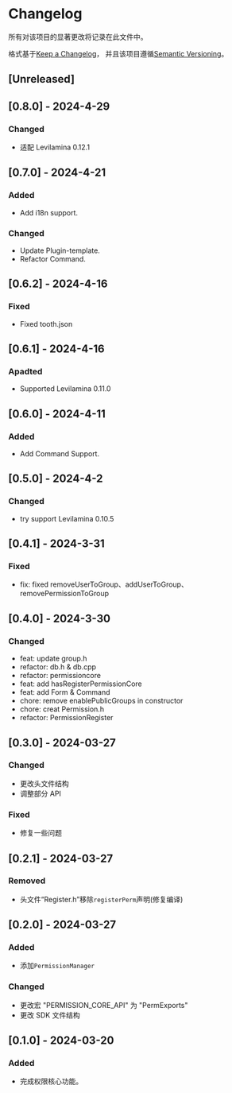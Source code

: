 # Changelog

所有对该项目的显著更改将记录在此文件中。

格式基于[Keep a Changelog](https://keepachangelog.com/en/1.0.0/)，
并且该项目遵循[Semantic Versioning](https://semver.org/spec/v2.0.0.html)。

## [Unreleased]

## [0.8.0] - 2024-4-29

### Changed

- 适配 Levilamina 0.12.1

## [0.7.0] - 2024-4-21

### Added

- Add i18n support.

### Changed

- Update Plugin-template.
- Refactor Command.

## [0.6.2] - 2024-4-16

### Fixed

- Fixed tooth.json

## [0.6.1] - 2024-4-16

### Apadted

- Supported Levilamina 0.11.0

## [0.6.0] - 2024-4-11

### Added

- Add Command Support.

## [0.5.0] - 2024-4-2

### Changed

- try support Levilamina 0.10.5

## [0.4.1] - 2024-3-31

### Fixed

- fix: fixed removeUserToGroup、addUserToGroup、removePermissionToGroup

## [0.4.0] - 2024-3-30

### Changed

- feat: update group.h
- refactor: db.h & db.cpp
- refactor: permissioncore
- feat: add hasRegisterPermissionCore
- feat: add Form & Command
- chore: remove enablePublicGroups in constructor
- chore: creat Permission.h
- refactor: PermissionRegister

## [0.3.0] - 2024-03-27

### Changed

- 更改头文件结构
- 调整部分 API

### Fixed

- 修复一些问题

## [0.2.1] - 2024-03-27

### Removed

- 头文件“Register.h”移除`registerPerm`声明(修复编译)

## [0.2.0] - 2024-03-27

### Added

- 添加`PermissionManager`

### Changed

- 更改宏 "PERMISSION_CORE_API" 为 "PermExports"
- 更改 SDK 文件结构

## [0.1.0] - 2024-03-20

### Added

- 完成权限核心功能。
